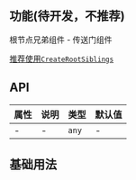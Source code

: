 ## 功能(待开发，不推荐)
根节点兄弟组件 - 传送门组件

[推荐使用`CreateRootSiblings`](https://github.com/wya-team/wya-rc/tree/master/src/web/create-root-silbings/)

## API
属性 | 说明 | 类型 | 默认值
---|---|---|---
- | - | `any` | -

## 基础用法

```jsx

```